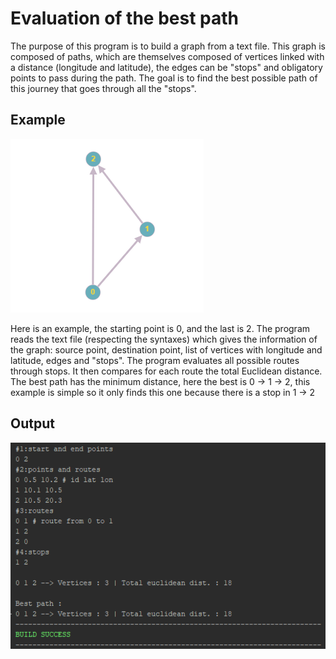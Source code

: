 # Evaluation of the best path

The purpose of this program is to build a graph from a text file. This graph is composed of paths, which are themselves composed of vertices linked with a distance (longitude and latitude), the edges can be "stops" and obligatory points to pass during the path. The goal is to find the best possible path of this journey that goes through all the "stops".

## Example

![Untitled](img_readme/Untitled.png)

Here is an example, the starting point is 0, and the last is 2. The program reads the text file (respecting the syntaxes) which gives the information of the graph: source point, destination point, list of vertices with longitude and latitude, edges and "stops". The program evaluates all possible routes through stops. It then compares for each route the total Euclidean distance. The best path has the minimum distance, here the best is 0 -> 1 -> 2, this example is simple so it only finds this one because there is a stop in 1 -> 2

## Output

![Untitled](img_readme/Untitled%201.png)
